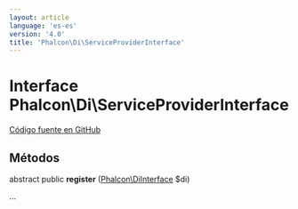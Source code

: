 ```yaml
---
layout: article
language: 'es-es'
version: '4.0'
title: 'Phalcon\Di\ServiceProviderInterface'
---
```

# Interface **Phalcon\Di\ServiceProviderInterface**

<a href="https://github.com/phalcon/cphalcon/tree/v4.0.0/phalcon/di/serviceproviderinterface.zep" class="btn btn-default btn-sm">Código fuente en GitHub</a>

## Métodos

abstract public **register** ([Phalcon\DiInterface](api/Phalcon_DiInterface) $di)

...